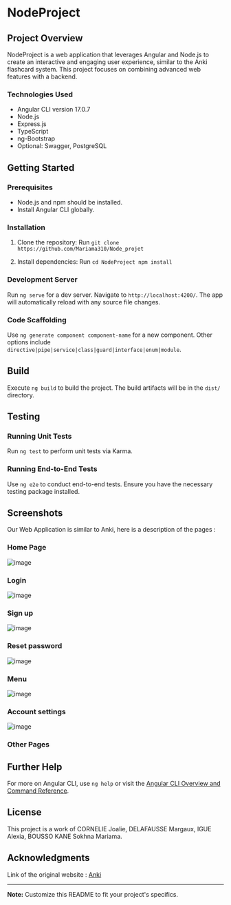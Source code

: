
# NodeProject

## Project Overview
NodeProject is a web application that leverages Angular and Node.js to create an interactive and engaging user experience, similar to the Anki flashcard system. This project focuses on combining advanced web features with a backend.

### Technologies Used
- Angular CLI version 17.0.7
- Node.js
- Express.js
- TypeScript
- ng-Bootstrap
- Optional: Swagger, PostgreSQL

## Getting Started

### Prerequisites
- Node.js and npm should be installed.
- Install Angular CLI globally.

### Installation
1. Clone the repository:
Run `git clone https://github.com/Mariama310/Node_projet`

2. Install dependencies:
Run `cd NodeProject
npm install`


### Development Server
Run `ng serve` for a dev server. Navigate to `http://localhost:4200/`. The app will automatically reload with any source file changes.

### Code Scaffolding
Use `ng generate component component-name` for a new component. Other options include `directive|pipe|service|class|guard|interface|enum|module`.

## Build
Execute `ng build` to build the project. The build artifacts will be in the `dist/` directory.

## Testing

### Running Unit Tests
Run `ng test` to perform unit tests via Karma.

### Running End-to-End Tests
Use `ng e2e` to conduct end-to-end tests. Ensure you have the necessary testing package installed.

## Screenshots
Our Web Application is similar to Anki, here is a description of the pages :

### Home Page
![image](https://github.com/Mariama310/Node_projet/assets/144097792/7fb84709-ceb2-4db0-9d9f-b7d5dc9f7f01)

### Login
![image](https://github.com/Mariama310/Node_projet/assets/144097792/069176e1-9599-46cc-9dbf-6c5dc18f721d)

### Sign up
![image](https://github.com/Mariama310/Node_projet/assets/144097792/4b33fa6d-6cdf-4ddf-a7d4-517f15fc18bc)

### Reset password
![image](https://github.com/Mariama310/Node_projet/assets/144097792/e452ae40-360d-4a92-813e-027caec712c1)

### Menu
![image](https://github.com/Mariama310/Node_projet/assets/144097792/e5de5c14-80d2-4c00-b32d-6f9bf023ddcb)

### Account settings
![image](https://github.com/Mariama310/Node_projet/assets/144097792/64db38a6-99d7-4ffc-aa66-55f25bf85658)

### Other Pages






## Further Help
For more on Angular CLI, use `ng help` or visit the [Angular CLI Overview and Command Reference](https://angular.io/cli).

## License
This project is a work of CORNELIE Joalie, DELAFAUSSE Margaux, IGUE Alexia, BOUSSO KANE Sokhna Mariama.

## Acknowledgments
Link of the original website : [Anki](https://ankiweb.net/account/signup)

---

**Note:** Customize this README to fit your project's specifics.




